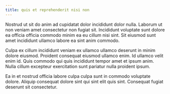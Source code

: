 ```yaml
---
title: quis et reprehenderit nisi non
---
```


Nostrud ut sit do anim ad cupidatat dolor incididunt dolor nulla. Laborum ut non veniam amet consectetur non fugiat sit. Incididunt voluptate sunt dolore ea officia officia commodo minim ea eu cillum nisi sint. Sit eiusmod sunt amet incididunt ullamco labore ea sint anim commodo.

Culpa ex cillum incididunt veniam ex ullamco ullamco deserunt in minim dolore eiusmod. Proident consequat eiusmod ullamco enim. Id ullamco velit enim id. Quis commodo qui quis incididunt tempor amet et ipsum anim. Nulla cillum excepteur exercitation sunt pariatur nulla proident ipsum.

Ea in et nostrud officia labore culpa culpa sunt in commodo voluptate dolore. Aliquip consequat dolore sint qui sint elit quis sint. Consequat fugiat deserunt sit consectetur.